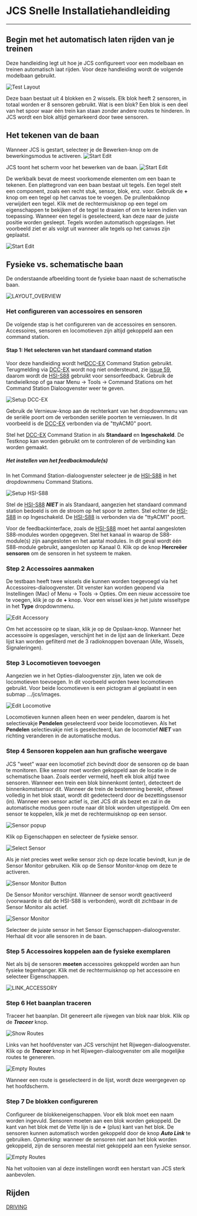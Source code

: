 # JCS Snelle Installatiehandleiding

***

## Begin met het automatisch laten rijden van je treinen

Deze handleiding legt uit hoe je JCS configureert voor een modelbaan en treinen automatisch laat rijden.
Voor deze handleiding wordt de volgende modelbaan gebruikt.

![Test Layout](assets/testlayout.png)

Deze baan bestaat uit 4 blokken en 2 wissels.
Elk blok heeft 2 sensoren, in totaal worden er 8 sensoren gebruikt.
Wat is een blok?
Een blok is een deel van het spoor waar één trein kan staan zonder andere routes te hinderen.
In JCS wordt een blok altijd gemarkeerd door twee sensoren.

## Het tekenen van de baan

Wanneer JCS is gestart, selecteer je de Bewerken-knop om de bewerkingsmodus te activeren.
![Start Edit](assets/startedit.png)

JCS toont het scherm voor het bewerken van de baan.
![Start Edit](assets/layoutedittoolbar.png)

De werkbalk bevat de meest voorkomende elementen om een baan te tekenen. Een plattegrond van een baan bestaat uit tegels.
Een tegel stelt een component, zoals een recht stuk, sensor, blok, enz. voor.
Gebruik de __+__ knop om een tegel op het canvas toe te voegen. De prullenbakknop verwijdert een tegel.
Klik met de rechtermuisknop op een tegel om eigenschappen te bekijken of de tegel te draaien of om te keren indien van toepassing.
Wanneer een tegel is geselecteerd, kan deze naar de juiste positie worden gesleept.
Tegels worden automatisch opgeslagen.
Het voorbeeld ziet er als volgt uit wanneer alle tegels op het canvas zijn geplaatst.

![Start Edit](assets/layoutedit1.png)

## Fysieke vs. schematische baan

De onderstaande afbeelding toont de fysieke baan naast de schematische baan.

![LAYOUT_OVERVIEW](assets/TestLayoutSideBySide.png?raw=true)

### Het configureren van accessoires en sensoren

De volgende stap is het configureren van de accessoires en sensoren.
Accessoires, sensoren en locomotieven zijn altijd gekoppeld aan een command station.

#### Stap 1: Het selecteren van het standaard command station

Voor deze handleiding wordt het[DCC-EX](https://dcc-ex.com) Command Station gebruikt.
Terugmelding via [DCC-EX](https://dcc-ex.com) wordt nog niet ondersteund,
zie [issue 59](https://github.com/fransjacobs/model-railway/issues/59),
daarom wordt de [HSI-S88](https://www.ldt-infocenter.com/dokuwiki/doku.php?id=en:hsi-88-usb) gebruikt voor sensorfeedback.
Gebruik de tandwielknop of ga naar Menu -> Tools -> Command Stations om het Command Station Dialoogvenster weer te geven.

![Setup DCC-EX](assets/command-station-DCC-EX.png)

Gebruik de Vernieuw-knop aan de rechterkant van het dropdownmenu van de seriële poort om de verbonden seriële poorten te vernieuwen.
In dit voorbeeld is de [DCC-EX](https://dcc-ex.com) verbonden via de "ttyACM0" poort.

Stel het [DCC-EX](https://dcc-ex.com) Command Station in als __Standaard__ en __Ingeschakeld__.
De Testknop kan worden gebruikt om te controleren of de verbinding kan worden gemaakt.

##### Het instellen van het feedbackmodule(s)

In het Command Station-dialoogvenster selecteer je de [HSI-S88](https://www.ldt-infocenter.com/dokuwiki/doku.php?id=en:hsi-88-usb) in het dropdownmenu Command Stations.

![Setup HSI-S88](assets/command-station-HSI-S88.png)

Stel de [HSI-S88](https://www.ldt-infocenter.com/dokuwiki/doku.php?id=en:hsi-88-usb) __*NIET*__ in als Standaard, aangezien het standaard command station bedoeld is om de stroom op het spoor te zetten.
Stel echter de [HSI-S88](https://www.ldt-infocenter.com/dokuwiki/doku.php?id=en:hsi-88-usb) in op Ingeschakeld.
De [HSI-S88](https://www.ldt-infocenter.com/dokuwiki/doku.php?id=en:hsi-88-usb) is verbonden via de "ttyACM1" poort.

Voor de feedbackinterface, zoals de [HSI-S88](https://www.ldt-infocenter.com/dokuwiki/doku.php?id=en:hsi-88-usb) moet het aantal aangesloten S88-modules worden opgegeven.
Stel het kanaal in waarop de S88-module(s) zijn aangesloten en het aantal modules.
In dit geval wordt één S88-module gebruikt, aangesloten op Kanaal 0. Klik op de knop __Hercreëer sensoren__ om de sensoren in het systeem te maken.

### Step 2 Accessoires aanmaken

De testbaan heeft twee wissels die kunnen worden toegevoegd via het Accessoires-dialoogvenster.
Dit venster kan worden geopend via Instellingen (Mac) of Menu -> Tools -> Opties. Om een nieuw accessoire toe te voegen, klik je op de __+__ knop. Voor een wissel kies je het juiste wisseltype in het __Type__ dropdownmenu.

![Edit Accessory](assets/accessory-edit.png)

Om het accessoire op te slaan, klik je op de Opslaan-knop.
Wanneer het accessoire is opgeslagen, verschijnt het in de lijst aan de linkerkant.
Deze lijst kan worden gefilterd met de 3 radioknoppen bovenaan (Alle, Wissels, Signaleringen).

### Step 3 Locomotieven toevoegen

Aangezien we in het Opties-dialoogvenster zijn, laten we ook de locomotieven toevoegen.
In dit voorbeeld worden twee locomotieven gebruikt.
Voor beide locomotieven is een pictogram al geplaatst in een submap .../jcs/images.

![Edit Locomotive](assets/locomotive-edit.png)

Locomotieven kunnen alleen heen en weer pendelen, daarom is het selectievakje __Pendelen__ geselecteerd voor beide locomotieven.
Als het __Pendelen__ selectievakje niet is geselecteerd, kan de locomotief __*NIET*__ van richting veranderen in de automatische modus.

### Step 4 Sensoren koppelen aan hun grafische weergave

JCS "weet" waar een locomotief zich bevindt door de sensoren op de baan te monitoren.
Elke sensor moet worden gekoppeld aan de locatie in de schematische baan.
Zoals eerder vermeld, heeft elk blok altijd twee sensoren.
Wanneer een trein een blok binnenkomt (enter), detecteert de binnenkomstsensor dit.
Wanneer de trein de bestemming bereikt, oftewel volledig in het blok staat, wordt dit gedetecteerd door de bezettingssensor (in).
Wanneer een sensor actief is, ziet JCS dit als bezet en zal in de automatische modus geen route naar dit blok worden uitgestippeld.
Om een sensor te koppelen, klik je met de rechtermuisknop op een sensor.

![Sensor popup](assets/sensor-popup.png)

Klik op Eigenschappen en selecteer de fysieke sensor.

![Select Sensor](assets/select-sensor.png)

Als je niet precies weet welke sensor zich op deze locatie bevindt, kun je de Sensor Monitor gebruiken.
Klik op de Sensor Monitor-knop om deze te activeren.

![Sensor Monitor Button](assets/sensor-monitor-button.png)

De Sensor Monitor verschijnt. Wanneer de sensor wordt geactiveerd (voorwaarde is dat de HSI-S88 is verbonden), wordt dit zichtbaar in de Sensor Monitor als actief.

![Sensor Monitor](assets/sensor-monitor-sensor1-active.png)

Selecteer de juiste sensor in het Sensor Eigenschappen-dialoogvenster. Herhaal dit voor alle sensoren in de baan.

### Step 5 Accessoires koppelen aan de fysieke exemplaren

Net als bij de sensoren __moeten__ accessoires gekoppeld worden aan hun fysieke tegenhanger.
Klik met de rechtermuisknop op het accessoire en selecteer Eigenschappen.

![LINK_ACCESSORY](assets/link_accessory.png)

### Step 6 Het baanplan traceren

Traceer het baanplan. Dit genereert alle rijwegen van blok naar blok. Klik op de __*Traceer*__ knop.

![Show Routes](assets/routes-dialog-empty.png)

Links van het hoofdvenster van JCS verschijnt het Rijwegen-dialoogvenster.
Klik op de __*Traceer*__ knop in het Rijwegen-dialoogvenster om alle mogelijke routes te genereren.

![Empty Routes](assets/routes-dialog-traced.png)

Wanneer een route is geselecteerd in de lijst, wordt deze weergegeven op het hoofdscherm.

### Step 7 De blokken configureren

Configureer de blokkeneigenschappen. Voor elk blok moet een naam worden ingevuld.
Sensoren moeten aan een blok worden gekoppeld.
De kant van het blok met de Vette lijn is de __+__ (plus) kant van het blok.
De sensoren kunnen automatisch worden gekoppeld door de knop __*Auto Link*__ te gebruiken.
*Opmerking*: wanneer de sensoren niet aan het blok worden gekoppeld, zijn de sensoren meestal niet gekoppeld aan een fysieke sensor.

![Empty Routes](assets/block-properties.png)

Na het voltooien van al deze instellingen wordt een herstart van JCS sterk aanbevolen.

## Rijden

[DRIVING](DRIVING_NL.md)